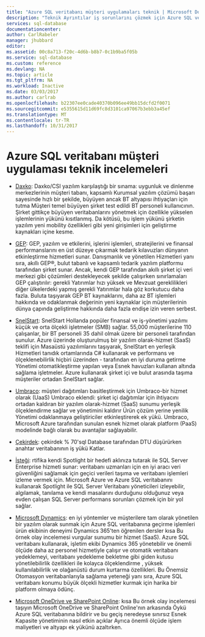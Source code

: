```yaml
---
title: "Azure SQL veritabanı müşteri uygulamaları teknik | Microsoft Docs"
description: "Teknik Ayrıntılar iş sorunlarını çözmek için Azure SQL veritabanı'nın müşteri implementatons hakkında bilgi edinin"
services: sql-database
documentationcenter: 
author: CarlRabeler
manager: jhubbard
editor: 
ms.assetid: 00c8a713-f20c-4d6b-b8b7-0c1b9ba5f05b
ms.service: sql-database
ms.custom: reference
ms.devlang: NA
ms.topic: article
ms.tgt_pltfrm: NA
ms.workload: Inactive
ms.date: 03/03/2017
ms.author: carlrab
ms.openlocfilehash: b22307ee0cade40370b096ee49bb15dcfd2f0071
ms.sourcegitcommit: e5355615d11d69fc8d3101ca97067b3ebb3a45ef
ms.translationtype: MT
ms.contentlocale: tr-TR
ms.lasthandoff: 10/31/2017
---
```

# <a name="azure-sql-database-customer-implementation-technical-studies"></a>Azure SQL veritabanı müşteri uygulaması teknik incelemeleri

- [Daxko](sql-database-implementation-daxko.md): Daxko/CSI yazılım karşılaştığı bir sınama: uygunluk ve dinlenme merkezlerinin müşteri tabanı, kapsamlı Kurumsal yazılım çözümü başarı sayesinde hızlı bir şekilde, büyüyen ancak BT altyapısı ihtiyaçları için tutma Müşteri temel büyüyen şirket test edildi BT personeli kullanıcının. Şirket gittikçe büyüyen veritabanlarını yönetmek için özellikle yükselen işlemlerinin yükünü kısıtlanmış. Da kötüsü, bu işlem yükünü şirketin yazılım yeni mobility özellikleri gibi yeni girişimleri için geliştirme kaynakları içine kesme.

- [GEP](sql-database-implementation-gep.md): GEP, yazılım ve etkilerini, işlerini işlemleri, stratejilerini ve finansal performanslarını en üst düzeye çıkarmak tedarik kılavuzları dünyanın etkinleştirme hizmetleri sunar. Danışmanlık ve yönetilen Hizmetleri yanı sıra, akıllı GEP®, bulut tabanlı ve kapsamlı tedarik yazılım platformu tarafından şirket sunar. Ancak, kendi GEP tarafından akıllı şirket içi veri merkezi gibi çözümleri destekleyecek şekilde çalışırken sınırlamaları GEP çalıştırılır: gerekli Yatırımlar hızı yüksek ve Mevzuat gereklilikleri diğer ülkelerdeki yapmış gerekli Yatırımlar hala göz korkutucu daha fazla. Buluta taşıyarak GEP BT kaynaklarını, daha az BT işlemleri hakkında ve odaklanmak değerinin yeni kaynaklar için müşterilerinin dünya çapında geliştirme hakkında daha fazla endişe izin veren serbest.

- [SnelStart](sql-database-implementation-snelstart.md): SnelStart Hollanda popüler finansal ve iş-yönetimi yazılımı küçük ve orta ölçekli işletmeler (SMB) sağlar. 55,000 müşterilerine 110 çalışanlar, bir BT personeli 35 dahil olmak üzere bir personeli tarafından sunulur. Azure üzerinde oluşturulmuş bir yazılım olarak-hizmet (SaaS) teklifi için Masaüstü yazılımlarını taşıyarak, SnelStart en yerleşik Hizmetleri tanıdık ortamlarında C# kullanarak ve performans ve ölçeklenebilirlik hiçbiri üzerinden - tarafından en iyi duruma getirme Yönetimi otomatikleştirme yapılan veya Esnek havuzları kullanan altında sağlama işletmeler. Azure kullanarak şirket içi ve bulut arasında taşıma müşteriler ortadan SnelStart sağlar.

- [Umbraco](sql-database-implementation-umbraco.md): müşteri dağıtımları basitleştirmek için Umbraco-bir hizmet olarak (UaaS) Umbraco eklendi: şirket içi dağıtımlar için ihtiyacını ortadan kaldıran bir yazılım olarak-hizmet (SaaS) sunumu yerleşik ölçeklendirme sağlar ve yönetimini kaldırır Ürün çözüm yerine yenilik Yönetimi odaklanmaya geliştiriciler etkinleştirerek ek yükü. Umbraco, Microsoft Azure tarafından sunulan esnek hizmet olarak platform (PaaS) modelinde bağlı olarak bu avantajlar sağlayabilir.

- [Çekirdek](https://customers.microsoft.com/story/quorum-doubles-key-databases-workload-while-lowering-dtu-with-sql-database): çekirdek % 70'sql Database tarafından DTU düşürürken anahtar veritabanının iş yükü Katlar.

- [İsteği](https://customers.microsoft.com/en-US/story/quest): rtifika kendi Spotlight bir hedefi aklınıza tutarak ile SQL Server Enterprise hizmeti sunar: veritabanı uzmanları için en iyi aracı veri güvenliğini sağlamak için geçici verileri taşıma ve veritabanı işlemleri izleme vermek için. Microsoft Azure ve Azure SQL veritabanını kullanarak Spotlight ile SQL Server Veritabanı yöneticileri izleyebilir, algılamak, tanılama ve kendi masalarını durduğunu olduğunuz veya evden çalışan SQL Server performans sorunları çözmek için bir yol sağlar.

- [Microsoft Dynamics](https://customers.microsoft.com/story/dynamics365operationsproductteam): en iyi yöntemler ve müşterilere tam olarak yönetilen bir yazılım olarak sunmak için Azure SQL veritabanına geçirme işlemleri ürün ekibinin deneyimi Dynamics 365'ten öğrenilen dersler kısa Bu örnek olay incelemesi vurgular sunumu bir hizmet (SaaS). Azure SQL veritabanı kullanarak, işletim ekibi Dynamics 365 yönetebilir ve önemli ölçüde daha az personel hizmetiyle çalışır ve otomatik veritabanı yedeklemeyi, veritabanı yedekleme bekletme gibi giden kutusu yönetilebilirlik özellikleri ile kolayca ölçeklendirme , yüksek kullanılabilirlik ve olağanüstü durum kurtarma özellikleri. Bu Önemsiz Otomasyon veritabanlarıyla sağlama yeteneği yanı sıra, Azure SQL veritabanı konumu büyük ölçekli hizmetler kurmak için harika bir platform olmaya ödünç.

- [Microsoft OneDrive ve SharePoint Online](https://customers.microsoft.com/story/microsoft-azure-sql-database-dicrete-manufacturing-united-states): kısa Bu örnek olay incelemesi taşıyın Microsoft OneDrive ve SharePoint Online'nın arkasında Öykü Azure SQL veritabanına bildirir ve bu geçiş neredeyse sınırsız Esnek Kapasite yönetiminin nasıl etkin açıklar Ayrıca önemli ölçüde işlem maliyetleri ve altyapı ek yükünü azaltırken.
